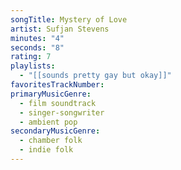 ```yaml
---
songTitle: Mystery of Love
artist: Sufjan Stevens
minutes: "4"
seconds: "8"
rating: 7
playlists:
  - "[[sounds pretty gay but okay]]"
favoritesTrackNumber:
primaryMusicGenre:
  - film soundtrack
  - singer-songwriter
  - ambient pop
secondaryMusicGenre:
  - chamber folk
  - indie folk
---
```

